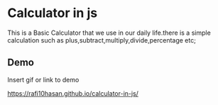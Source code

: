 
# Calculator in js

This is a Basic Calculator that we use in our daily life.there is a simple calculation such as plus,subtract,multiply,divide,percentage etc;


## Demo

Insert gif or link to demo

https://rafi10hasan.github.io/calculator-in-js/
